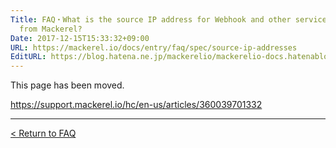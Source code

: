 ```yaml
---
Title: FAQ・What is the source IP address for Webhook and other services’ alert notifications
  from Mackerel?
Date: 2017-12-15T15:33:32+09:00
URL: https://mackerel.io/docs/entry/faq/spec/source-ip-addresses
EditURL: https://blog.hatena.ne.jp/mackerelio/mackerelio-docs.hatenablog.mackerel.io/atom/entry/8599973812326832232
---
```


This page has been moved.

https://support.mackerel.io/hc/en-us/articles/360039701332

---

[< Return to FAQ](https://mackerel.io/docs/entry/faq)
